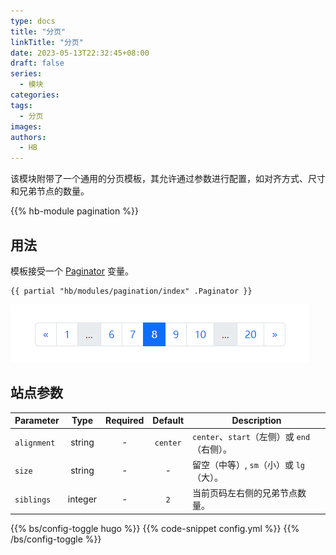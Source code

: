 ```yaml
---
type: docs
title: "分页"
linkTitle: "分页"
date: 2023-05-13T22:32:45+08:00
draft: false
series:
  - 模块
categories:
tags:
  - 分页
images:
authors:
  - HB
---
```


该模块附带了一个通用的分页模板，其允许通过参数进行配置，如对齐方式、尺寸和兄弟节点的数量。

<!--more-->

{{% hb-module pagination %}}

## 用法

模板接受一个 [Paginator](https://gohugo.io/templates/pagination/#list-paginator-pages) 变量。

```go-html-template
{{ partial "hb/modules/pagination/index" .Paginator }}
```

![Pagination example](example.png#center)

## 站点参数

| Parameter   |  Type   | Required | Default  | Description                                                          |
| ----------- | :-----: | :------: | :------: | -------------------------------------------------------------------- |
| `alignment` | string  |    -     | `center` | `center`、`start`（左侧）或 `end`（右侧）。                              |
| `size`      | string  |    -     |    -     | 留空（中等）, `sm`（小）或 `lg`（大）。                                   |
| `siblings`  | integer |    -     |   `2`    | 当前页码左右侧的兄弟节点数量。                                            |

{{% bs/config-toggle hugo %}}
{{% code-snippet config.yml %}}
{{% /bs/config-toggle %}}
